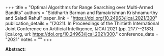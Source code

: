 +++
title = "Optimal Algorithms for Range Searching over Multi-Armed Bandits"
authors = "Siddharth Barman and Ramakrishnan Krishnamurthy and Saladi Rahul"
paper_link = "https://doi.org/10.24963/ijcai.2021/300"
publication_details = "(2021). In Proceedings of the Thirtieth International Joint Conference on Artificial Intelligence,  IJCAI 2021 (pp. 2177--2183). ijcai.org, url: <a href='https://doi.org/10.24963/ijcai.2021/300' target='_blank'>https://doi.org/10.24963/ijcai.2021/300</a>."
conference_date = "2021"
notes = ""
+++

<b>Abstract:</b>
